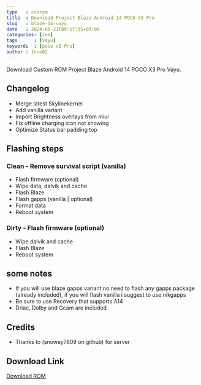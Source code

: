 ```yaml
---
type   : cusrom
title  : Download Project Blaze Android 14 POCO X3 Pro
slug   : blaze-14-vayu
date   : 2024-05-21T09:17:35+07:00
categories: [rom]
tags      : [vayu]
keywords  : [poco x3 Pro]
author : Inuo02
---
```


Download Custom ROM Project Blaze Android 14 POCO X3 Pro Vayu.

## Changelog
- Merge latest Skylinekernel
- Add vanilla variant
- Import Brightness overlays from miui
- Fix offline charging icon not showing
- Optimize Status bar padding top

## Flashing steps
### Clean                                                                                                                              - Remove survival script (vanilla)
- Flash firmware (optional)
- Wipe data, dalvik and cache
- Flash Blaze
- Flash gapps (vanilla | optional)
- Format data
- Reboot system

### Dirty                                                                                                                               - Flash firmware (optional)
- Wipe dalvik and cache
- Flash Blaze
- Reboot system

## some notes
- If you will use blaze gapps variant no need to flash any gapps package (already included), if you will flash vanilla i suggest to use nikgapps
- Be sure to use Recovery that supports A14
- Driac, Dolby and Gcam are included

## Credits
- Thanks to (snowey7809 on github) for server


## Download Link
[Download ROM](https://www.pling.com/p/1763062/)

